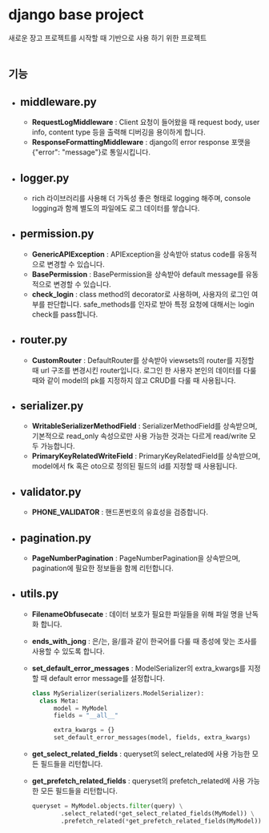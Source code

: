 # django base project<br>
새로운 장고 프로젝트를 시작할 때 기반으로 사용 하기 위한 프로젝트 <br><br>

## 기능
* ## middleware.py
  * **RequestLogMiddleware** : Client 요청이 들어왔을 때 request body, user info, content type 등을 출력해 디버깅을 용이하게 합니다.
  * **ResponseFormattingMiddleware** : django의 error response 포맷을 {"error": "message"}로 통일시킵니다.

* ## logger.py
  * rich 라이브러리를 사용해 더 가독성 좋은 형태로 logging 해주며, console logging과 함께 별도의 파일에도 로그 데이터를 쌓습니다.

* ## permission.py
  * **GenericAPIException** : APIException을 상속받아 status code를 유동적으로 변경할 수 있습니다.
  * **BasePermission** : BasePermission을 상속받아 default message를 유동적으로 변경할 수 있습니다.
  * **check_login** : class method의 decorator로 사용하며, 사용자의 로그인 여부를 판단합니다. safe_methods를 인자로 받아 특정 요청에 대해서는 login check를 pass합니다.

* ## router.py
  * **CustomRouter** : DefaultRouter를 상속받아 viewsets의 router를 지정할 때 url 구조를 변경시킨 router입니다. 로그인 한 사용자 본인의 데이터를 다룰 때와 같이 model의 pk를 지정하지 않고 CRUD를 다룰 때 사용됩니다.
  
* ## serializer.py
  * **WritableSerializerMethodField** : SerializerMethodField를 상속받으며, 기본적으로 read_only 속성으로만 사용 가능한 것과는 다르게 read/write 모두 가능합니다.
  * **PrimaryKeyRelatedWriteField** : PrimaryKeyRelatedField를 상속받으며, model에서 fk 혹은 oto으로 정의된 필드의 id를 지정할 때 사용됩니다.

* ## validator.py
  * **PHONE_VALIDATOR** : 핸드폰번호의 유효성을 검증합니다.

* ## pagination.py
  * **PageNumberPagination** : PageNumberPagination을 상속받으며, pagination에 필요한 정보들을 함께 리턴합니다.

* ## utils.py
  * **FilenameObfusecate** : 데이터 보호가 필요한 파일들을 위해 파일 명을 난독화 합니다.

  * **ends_with_jong** : 은/는, 을/를과 같이 한국어를 다룰 때 종성에 맞는 조사를 사용할 수 있도록 합니다.

  * **set_default_error_messages** : ModelSerializer의 extra_kwargs를 지정할 때 default error message를 설정합니다.<br>
    ```python
    class MySerializer(serializers.ModelSerializer):
      class Meta:
          model = MyModel
          fields = "__all__"

          extra_kwargs = {}
          set_default_error_messages(model, fields, extra_kwargs)
    ```
  
  * **get_select_related_fields** : queryset의 select_related에 사용 가능한 모든 필드들을 리턴합니다.<br>
  
  * **get_prefetch_related_fields** : queryset의 prefetch_related에 사용 가능한 모든 필드들을 리턴합니다.<br>
    ```python
    queryset = MyModel.objects.filter(query) \
            .select_related(*get_select_related_fields(MyModel)) \
            .prefetch_related(*get_prefetch_related_fields(MyModel))
    ```
